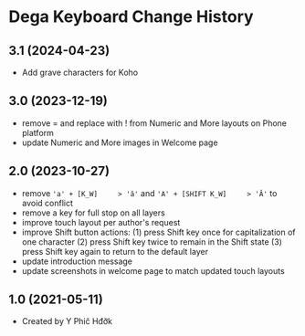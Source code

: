 Dega Keyboard Change History
====================

3.1 (2024-04-23)
----------------
* Add grave characters for Koho

3.0 (2023-12-19)
----------------
* remove = and replace with ! from Numeric and More layouts on Phone platform 
* update Numeric and More images in Welcome page

2.0 (2023-10-27)
----------------
* remove `'a' + [K_W]     > 'ă'` and `'A' + [SHIFT K_W]     > 'Ă'` to avoid conflict
* remove a key for full stop on all layers
* improve touch layout per author's request
* improve Shift button actions: 
	(1) press Shift key once for capitalization of one character
	(2) press Shift key twice to remain in the Shift state
	(3) press Shift key again to return to the default layer 
* update introduction message
* update screenshots in welcome page to match updated touch layouts

1.0 (2021-05-11)
----------------
* Created by Y Phič Hđơ̆k
